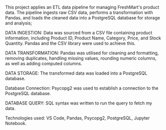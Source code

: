 This project applies an ETL data pipeline for managing FreshMart's product data. The pipeline ingests raw CSV data, performs a transformation  with Pandas, and loads the cleaned data into a PostgreSQL database for storage and analysis;

DATA INGESTION:  Data was sourced from a CSV file containing product information, including Product ID, Product Name, Category, Price, and Stock Quantity.  Pandas  and the CSV library were used to achieve this.

DATA TRANSFORMATION: Pandas was utilised for cleaning and formatting,  removing duplicates, handling missing values, rounding numeric columns, as well as adding computed columns.

DATA STORAGE: The transformed data was loaded into a PostgreSQL database.

Database Connection: Psycopg2 was used to establish a connection to the PostgreSQL database.

DATABASE QUERY: SQL syntax was written to run the query to fetch my data.



Technologies used:
VS Code,
Pandas,
Psycopg2,
PostgreSQL,
Jupyter Notebook.
